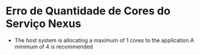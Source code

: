 # Erro de Quantidade de Cores do Serviço Nexus 

- The host system is allocating a maximum of 1 cores to the application.A minimum of 4 is recommended


